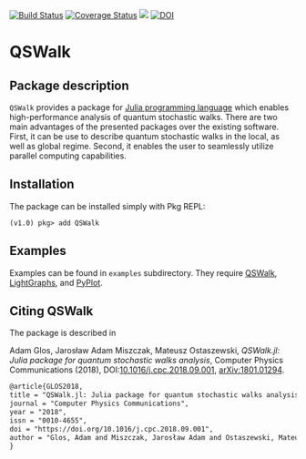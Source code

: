 [![Build Status](https://travis-ci.org/iitis/QSWalk.jl.svg?branch=master)](https://travis-ci.org/iitis/QSWalk.jl)
[![Coverage Status](https://coveralls.io/repos/github/iitis/QSWalk.jl/badge.svg?branch=master)](https://coveralls.io/github/iitis/QSWalk.jl?branch=master)
[![](https://img.shields.io/badge/docs-latest-blue.svg)](https://iitis.github.io/QSWalk.jl/latest)
[![DOI](https://zenodo.org/badge/100469695.svg)](https://zenodo.org/badge/latestdoi/100469695)


# QSWalk

## Package description

`QSWalk` provides a package for [Julia programming language](https://julialang.org/) which enables high-performance analysis of quantum stochastic walks. There are two main advantages of the presented packages over the existing software. First, it can be use to describe quantum stochastic walks in the local, as well as global regime. Second, it enables the user to seamlessly utilize parallel computing capabilities.

## Installation

The package can be installed simply with Pkg REPL:
```julia-repl
(v1.0) pkg> add QSWalk
```
## Examples

Examples can be found in `examples` subdirectory. They require [QSWalk](https://github.com/iitis/QSWalk.jl), [LightGraphs](https://github.com/JuliaGraphs/LightGraphs.jl), and [PyPlot](https://github.com/JuliaPy/PyPlot.jl).

## Citing QSWalk

The package is described in

Adam Glos, Jarosław Adam Miszczak, Mateusz Ostaszewski, *QSWalk.jl: Julia package for quantum stochastic walks analysis*, Computer Physics Communications (2018), DOI:[10.1016/j.cpc.2018.09.001](https://doi.org/10.1016/j.cpc.2018.09.001), [arXiv:1801.01294](https://arxiv.org/abs/1801.01294).

```tex
@article{GLOS2018,
title = "QSWalk.jl: Julia package for quantum stochastic walks analysis",
journal = "Computer Physics Communications",
year = "2018",
issn = "0010-4655",
doi = "https://doi.org/10.1016/j.cpc.2018.09.001",
author = "Glos, Adam and Miszczak, Jarosław Adam and Ostaszewski, Mateusz",
}
```
